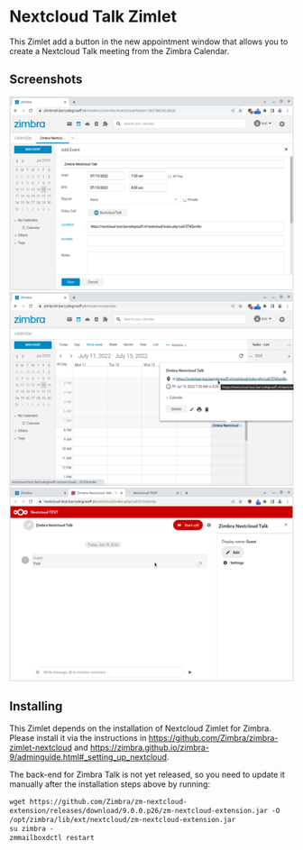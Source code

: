 # Nextcloud Talk Zimlet

This Zimlet add a button in the new appointment window that allows you to create a Nextcloud Talk meeting from the Zimbra Calendar.

## Screenshots

![](screenshots/01-button.png)
![](screenshots/02-link.png)
![](screenshots/03-meeting.png)

## Installing

This Zimlet depends on the installation of Nextcloud Zimlet for Zimbra. Please install it via the instructions in https://github.com/Zimbra/zimbra-zimlet-nextcloud and https://zimbra.github.io/zimbra-9/adminguide.html#_setting_up_nextcloud.

The back-end for Zimbra Talk is not yet released, so you need to update it manually after the installation steps above by running:

```
wget https://github.com/Zimbra/zm-nextcloud-extension/releases/download/9.0.0.p26/zm-nextcloud-extension.jar -O /opt/zimbra/lib/ext/nextcloud/zm-nextcloud-extension.jar
su zimbra -
zmmailboxdctl restart
```
